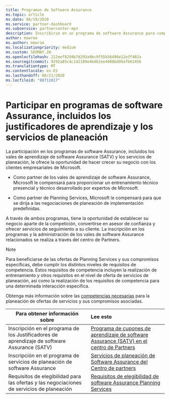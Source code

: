 ```yaml
---
title: Programas de Software Assurance
ms.topic: article
ms.date: 08/19/2020
ms.service: partner-dashboard
ms.subservice: partnercenter-mpn
description: Inscribirse en un programa de software Assurance para compilar la empresa y compensarlo para entregar entrenamiento y planear a los clientes empresariales.
author: mowree
ms.author: mowrim
ms.localizationpriority: medium
ms.custom: SEOMAY.20
ms.openlocfilehash: 212eef8294b7d293a9bc9f55b56498e12e3f402a
ms.sourcegitcommit: 9292a85c4c142109e46462ee4088bd95efb62456
ms.translationtype: MT
ms.contentlocale: es-ES
ms.lasthandoff: 08/21/2020
ms.locfileid: "88711817"
---
```

# <a name="participate-in-software-assurance-programs-including-training-vouchers-and-planning-services"></a>Participar en programas de software Assurance, incluidos los justificadores de aprendizaje y los servicios de planeación

La participación en los programas de software Assurance, incluidos los vales de aprendizaje de software Assurance (SATV) y los servicios de planeación, le ofrece la oportunidad de hacer crecer su negocio con los clientes empresariales de Microsoft. 

- Como partner de los vales de aprendizaje de software Assurance, Microsoft le compensará para proporcionar un entrenamiento técnico presencial y técnico desarrollado por expertos de Microsoft. 

- Como partner de Planning Services, Microsoft le compensará para que se dirija a las negociaciones de planeación de implementación predefinidas. 

A través de ambos programas, tiene la oportunidad de establecer su negocio aparte de la competición, convertirse en asesor de confianza y ofrecer servicios de seguimiento a su cliente. La inscripción en los programas y la administración de los vales de software Assurance relacionados se realiza a través del centro de Partners.

> [!NOTE]
> Para beneficiarse de las ofertas de Planning Services y sus compromisos específicas, debe cumplir los distintos niveles de requisitos de competencia. Estos requisitos de competencia incluyen la realización de entrenamiento y otros requisitos en el nivel de oferta de servicios de planeación, así como la realización de los requisitos de competencia para una determinada interacción específica.  
>
> Obtenga más información sobre las [competencias necesarias](software-assurance-dps-requirements.md) para la planeación de ofertas de servicios y sus compromisos asociadas.


|**Para obtener información sobre**   |**Lee esto**   |
|--------------------------|:------------------|
|Inscripción en el programa de los Justificadores de aprendizaje de software Assurance (SATV)  | [Programa de cupones de aprendizaje de software Assurance (SATV) en el centro de Partners](software-assurance-satv.md)|
|Inscripción en el programa de servicios de planeación de software Assurance | [Servicios de planeación de Software Assurance del Centro de partners](software-assurance-dps.md) |
|Requisitos de elegibilidad para las ofertas y las negociaciones de servicios de planeación  | [Requisitos de elegibilidad de software Assurance Planning Services](software-assurance-dps-requirements.md)  |